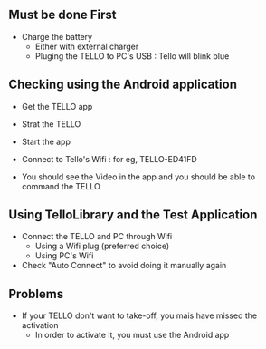 ## Must be done First

- Charge the battery
    - Either with external charger
    - Pluging the TELLO to PC's USB : Tello will blink blue

## Checking using the Android application

- Get the TELLO app
- Strat the TELLO

- Start the app
- Connect to Tello's Wifi : for eg, TELLO-ED41FD
- You should see the Video in the app and you should be able to command the TELLO

## Using TelloLibrary and the Test Application

- Connect the TELLO and PC through Wifi
  - Using a Wifi plug (preferred choice)
  - Using PC's Wifi
- Check "Auto Connect" to avoid doing it manually again

## Problems
- If your TELLO don't want to take-off, you mais have missed the activation
	- In order to activate it, you must use the Android app
